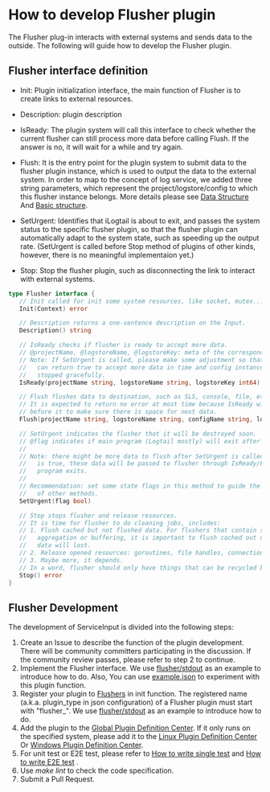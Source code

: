 # How to develop Flusher plugin

The Flusher plug-in interacts with external systems and sends data to the outside. The following will guide how to
develop the Flusher plugin.

## Flusher interface definition

- Init: Plugin initialization interface, the main function of Flusher is to create links to external resources.
- Description: plugin description
- IsReady: The plugin system will call this interface to check whether the current flusher can still process more data
  before calling Flush. If the answer is no, it will wait for a while and try again.
- Flush: It is the entry point for the plugin system to submit data to the flusher plugin instance, which is used to
  output the data to the external system. In order to map to the concept of log service, we added three string
  parameters, which represent the project/logstore/config to which this flusher instance belongs. More details please
  see [Data Structure](../concept&designs/Datastructure.md)
  And [Basic structure](../concept&designs/Overview.md).

- SetUrgent: Identifies that iLogtail is about to exit, and passes the system status to the specific flusher plugin, so
  that the flusher plugin can automatically adapt to the system state, such as speeding up the output rate. (SetUrgent is called before Stop method of plugins of other kinds, however, there is no meaningful implementaion yet.)
- Stop: Stop the flusher plugin, such as disconnecting the link to interact with external systems.

```go
type Flusher interface {
   // Init called for init some system resources, like socket, mutex...
   Init(Context) error

   // Description returns a one-sentence description on the Input.
   Description() string

   // IsReady checks if flusher is ready to accept more data.
   // @projectName, @logstoreName, @logstoreKey: meta of the corresponding data.
   // Note: If SetUrgent is called, please make some adjustment so that IsReady
   //   can return true to accept more data in time and config instance can be
   //   stopped gracefully.
   IsReady(projectName string, logstoreName string, logstoreKey int64) bool

   // Flush flushes data to destination, such as SLS, console, file, etc.
   // It is expected to return no error at most time because IsReady will be called
   // before it to make sure there is space for next data.
   Flush(projectName string, logstoreName string, configName string, logGroupList []*protocol.LogGroup) error

   // SetUrgent indicates the flusher that it will be destroyed soon.
   // @flag indicates if main program (Logtail mostly) will exit after calling this.
   //
   // Note: there might be more data to flush after SetUrgent is called, and if flag
   //   is true, these data will be passed to flusher through IsReady/Flush before
   //   program exits.
   //
   // Recommendation: set some state flags in this method to guide the behavior
   //   of other methods.
   SetUrgent(flag bool)

   // Stop stops flusher and release resources.
   // It is time for flusher to do cleaning jobs, includes:
   // 1. Flush cached but not flushed data. For flushers that contain some kinds of
   //   aggregation or buffering, it is important to flush cached out now, otherwise
   //   data will lost.
   // 2. Release opened resources: goroutines, file handles, connections, etc.
   // 3. Maybe more, it depends.
   // In a word, flusher should only have things that can be recycled by GC after this.
   Stop() error
}
```

## Flusher Development

The development of ServiceInput is divided into the following steps:

1. Create an Issue to describe the function of the plugin development. There will be community committers participating
   in the discussion. If the community review passes, please refer to step 2 to continue.
2. Implement the Flusher interface. We use [flusher/stdout](../../../plugins/flusher/stdout/flusher_stdout.go)
   as an example to introduce how to do. Also, You can
   use [example.json](../../../plugins/processor/addfields/example.json) to experiment with this plugin function.
3. Register your plugin to [Flushers](../../../plugin.go) in init function. The registered name (a.k.a. plugin_type in json configuration) of a Flusher plugin must start with "flusher_".  We
   use [flusher/stdout](../../../plugins/flusher/stdout/flusher_stdout.go)
   as an example to introduce how to do.
4. Add the plugin to the [Global Plugin Definition Center](../../../plugins/all/all.go). If it only runs on the
   specified system, please add it to the [Linux Plugin Definition Center](../../../plugins/all/all_linux.go)
   Or [Windows Plugin Definition Center](../../../plugins/all/all_windows.go).
5. For unit test or E2E test, please refer to [How to write single test](./How-to-write-unit-test.md)
   and [How to write E2E test](../../../test/README.md) .
6. Use *make lint* to check the code specification.
7. Submit a Pull Request.
